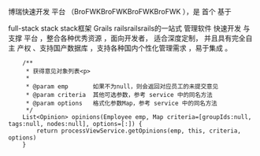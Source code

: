 博瑞快速开发 平台 （BroFWKBroFWKBroFWKBroFWK ），是 首个 基于

full-stack stack stack框架 Grails railsrailsrails的一站式 管理软件 快速开发 与支撑 平台 ，整合各种优秀资源 ，面向开发者， 适合深度定制， 并且具有完全自主 产权 、支持国产数据库 ，支持各种国内个性化管理需求 ，易于集成 。



```
	/**
	 * 获得意见对象列表<p>
	 * 
	 * @param emp		如果不为null，则会返回对应员工的未提交意见
	 * @param criteria	其他可选参数，参考 service 中的同名方法
	 * @param options	格式化参数Map，参考 service 中的同名方法
	 */
	List<Opinion> opinions(Employee emp, Map criteria=[groupIds:null, tags:null, nodes:null], options=[:]) {
		return processViewService.getOpinions(emp, this, criteria, options)
	}
```



